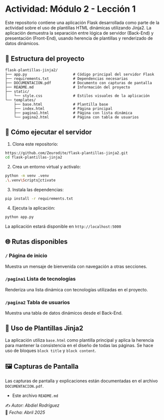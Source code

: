 # Actividad: Módulo 2 - Lección 1

Este repositorio contiene una aplicación Flask desarrollada como parte de la actividad sobre el uso de plantillas HTML dinámicas utilizando Jinja2. La aplicación demuestra la separación entre lógica de servidor (Back-End) y presentación (Front-End), usando herencia de plantillas y renderizado de datos dinámicos.

## 📁 Estructura del proyecto

```
flask-plantillas-jinja2/
├── app.py                     # Código principal del servidor Flask
├── requirements.txt           # Dependencias necesarias
├── DOCUMENTACION.pdf          # Documento con capturas de pantalla
├── README.md                  # Información del proyecto
├── static/
│   └── style.css              # Estilos visuales de la aplicación
└── templates/
    ├── base.html              # Plantilla base
    ├── index.html             # Página principal
    ├── pagina1.html           # Página con lista dinámica
    └── pagina2.html           # Página con tabla de usuarios
```

## 🚀 Cómo ejecutar el servidor

1. Clona este repositorio:

```bash
https://github.com/Zeurodite/flask-plantillas-jinja2.git
cd flask-plantillas-jinja2
```

2. Crea un entorno virtual y actívalo:

```bash
python -m venv .venv
.\.venv\Scriptsctivate
```

3. Instala las dependencias:

```bash
pip install -r requirements.txt
```

4. Ejecuta la aplicación:

```bash
python app.py
```

La aplicación estará disponible en `http://localhost:5000`

## 🌐 Rutas disponibles

### `/` Página de inicio

Muestra un mensaje de bienvenida con navegación a otras secciones.

### `/pagina1` Lista de tecnologías

Renderiza una lista dinámica con tecnologías utilizadas en el proyecto.

### `/pagina2` Tabla de usuarios

Muestra una tabla de datos dinámicos desde el Back-End.

## 🧱 Uso de Plantillas Jinja2

La aplicación utiliza `base.html` como plantilla principal y aplica la herencia para mantener la consistencia en el diseño de todas las páginas. Se hace uso de bloques `block title` y `block content`.

## 🖼️ Capturas de Pantalla

Las capturas de pantalla y explicaciones están documentadas en el archivo `DOCUMENTACION.pdf`.


- Este archivo `README.md`

✍️ _Autor: Abdiel Rodríguez_  
📅 _Fecha: Abril 2025_
